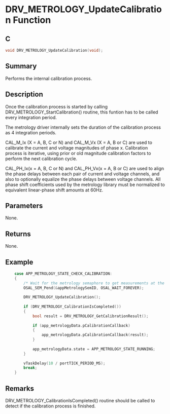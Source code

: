 # DRV_METROLOGY_UpdateCalibration Function

## C

```c
void DRV_METROLOGY_UpdateCalibration(void);
```

## Summary

Performs the internal calibration process.

## Description

Once the calibration process is started by calling DRV_METROLOGY_StartCalibration() routine, this funtion has to be called every integration period.

The metrology driver internally sets the duration of the calibration process as 4 integration periods.

CAL_M_Ix (X = A, B, C or N) and CAL_M_Vx (X = A, B or C) are used to calibrate the current and voltage
magnitudes of phase x. Calibration process is iterative, using prior or old magnitude calibration factors to perform the
next calibration cycle.

CAL_PH_Ix(x = A, B, C or N) and CAL_PH_Vx(x = A, B or C) are used to align the phase delays between each
pair of current and voltage channels, and also to optionally equalize the phase delays between voltage channels. All
phase shift coefficients used by the metrology library must be normalized to equivalent linear-phase shift amounts at
60Hz.

## Parameters

None.

## Returns

None.

## Example

```c
    case APP_METROLOGY_STATE_CHECK_CALIBRATION:
    {
        /* Wait for the metrology semaphore to get measurements at the end of the integration period. */
        OSAL_SEM_Pend(&appMetrologySemID, OSAL_WAIT_FOREVER);
        
        DRV_METROLOGY_UpdateCalibration();
        
        if (DRV_METROLOGY_CalibrationIsCompleted())
        {
            bool result = DRV_METROLOGY_GetCalibrationResult();
            
            if (app_metrologyData.pCalibrationCallback)
            {
                app_metrologyData.pCalibrationCallback(result);
            }
            
            app_metrologyData.state = APP_METROLOGY_STATE_RUNNING;
        }
        
        vTaskDelay(10 / portTICK_PERIOD_MS);
        break;
    }
```

## Remarks

DRV_METROLOGY_CalibrationIsCompleted() routine should be called to detect if the calibration process is finished.

